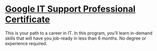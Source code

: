 
# [Google IT Support Professional Certificate](https://www.coursera.org/google-certificates/it-support-certificate) 

This is your path to a career in IT. In this program, you’ll learn in-demand skills that will have you job-ready in less than 6 months. No degree or experience required. 
